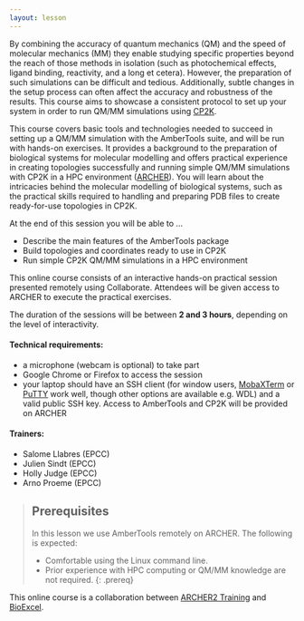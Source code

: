 ```yaml
---
layout: lesson
---
```


By combining the accuracy of quantum mechanics (QM) and the speed of molecular mechanics (MM) they enable studying specific properties beyond the reach of those methods in isolation (such as photochemical effects, ligand binding, reactivity, and a long et cetera). However, the preparation of such simulations can be difficult and tedious. Additionally, subtle changes in the setup process can often affect the accuracy and robustness of the results. This course aims to showcase a consistent protocol to set up your system in order to run QM/MM simulations using [CP2K](https://www.cp2k.org).

This course covers basic tools and technologies needed to succeed in setting up a QM/MM simulation with the AmberTools suite, and will be run with hands-on exercises. It provides a background to the preparation of biological systems for molecular modelling and offers practical experience in creating topologies successfully and running simple QM/MM simulations with CP2K in a HPC environment ([ARCHER](https://www.archer.ac.uk)). You will learn about the intricacies behind the molecular modelling of biological systems, such as the practical skills required to handling and preparing PDB files to create ready-for-use topologies in CP2K.

At the end of this session you will be able to …
*   Describe the main features of the AmberTools package
*   Build topologies and coordinates ready to use in CP2K
*   Run simple CP2K QM/MM simulations in a HPC environment

This online course consists of an interactive hands-on practical session presented remotely using Collaborate. Attendees will be given access to ARCHER to execute the practical exercises.

The duration of the sessions will be between **2 and 3 hours**, depending on the level of interactivity.


#### Technical requirements: 
- a microphone (webcam is optional) to take part
- Google Chrome or Firefox to access the session
- your laptop should have an SSH client (for window users, [MobaXTerm](https://mobaxterm.mobatek.net/) or [PuTTY](https://www.putty.org/) work well, though other options are available e.g. WDL) and a valid public SSH key. 
Access to AmberTools and CP2K will be provided on ARCHER


#### Trainers:
- Salome Llabres (EPCC) 
- Julien Sindt (EPCC) 
- Holly Judge (EPCC) 
- Arno Proeme (EPCC)

> ## Prerequisites
>
> In this lesson we use AmberTools remotely on ARCHER. The following is expected:
> - Comfortable using the Linux command line.
> - Prior experience with HPC computing or QM/MM knowledge are not required.
{: .prereq}


This online course is a collaboration between [ARCHER2 Training](https://www.archer2.ac.uk/training/) and [BioExcel](https://bioexcel.eu).

